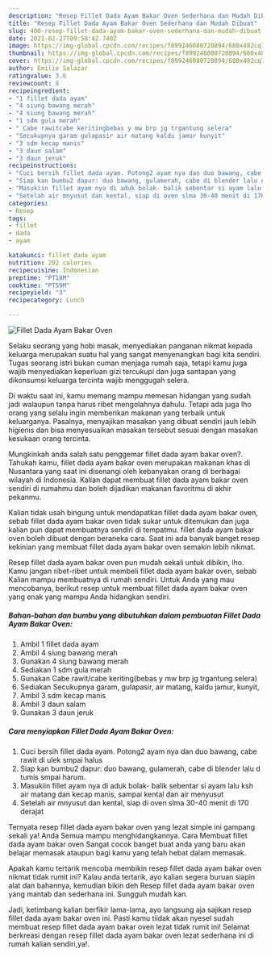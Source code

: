 ```yaml
---
description: "Resep Fillet Dada Ayam Bakar Oven Sederhana dan Mudah Dibuat"
title: "Resep Fillet Dada Ayam Bakar Oven Sederhana dan Mudah Dibuat"
slug: 400-resep-fillet-dada-ayam-bakar-oven-sederhana-dan-mudah-dibuat
date: 2021-02-27T09:58:42.740Z
image: https://img-global.cpcdn.com/recipes/f899246080720894/680x482cq70/fillet-dada-ayam-bakar-oven-foto-resep-utama.jpg
thumbnail: https://img-global.cpcdn.com/recipes/f899246080720894/680x482cq70/fillet-dada-ayam-bakar-oven-foto-resep-utama.jpg
cover: https://img-global.cpcdn.com/recipes/f899246080720894/680x482cq70/fillet-dada-ayam-bakar-oven-foto-resep-utama.jpg
author: Emilie Salazar
ratingvalue: 3.6
reviewcount: 8
recipeingredient:
- "1 fillet dada ayam"
- "4 siung bawang merah"
- "4 siung bawang merah"
- "1 sdm gula merah"
- " Cabe rawitcabe keritingbebas y mw brp jg trgantung selera"
- "Secukupnya garam gulapasir air matang kaldu jamur kunyit"
- "3 sdm kecap manis"
- "3 daun salam"
- "3 daun jeruk"
recipeinstructions:
- "Cuci bersih fillet dada ayam. Potong2 ayam nya dan duo bawang, cabe rawit di ulek smpai halus"
- "Siap kan bumbu2 dapur: duo bawang, gulamerah, cabe di blender lalu d tumis smpai harum."
- "Masukiin fillet ayam nya di aduk bolak- balik sebentar si ayam lalu ksh air matang dan kecap manis, sampai kental dan air menyusut"
- "Setelah air mnyusut dan kental, siap di oven slma 30-40 menit di 170 derajat"
categories:
- Resep
tags:
- fillet
- dada
- ayam

katakunci: fillet dada ayam 
nutrition: 292 calories
recipecuisine: Indonesian
preptime: "PT18M"
cooktime: "PT59M"
recipeyield: "3"
recipecategory: Lunch

---
```



![Fillet Dada Ayam Bakar Oven](https://img-global.cpcdn.com/recipes/f899246080720894/680x482cq70/fillet-dada-ayam-bakar-oven-foto-resep-utama.jpg)

Selaku seorang yang hobi masak, menyediakan panganan nikmat kepada keluarga merupakan suatu hal yang sangat menyenangkan bagi kita sendiri. Tugas seorang istri bukan cuman menjaga rumah saja, tetapi kamu juga wajib menyediakan keperluan gizi tercukupi dan juga santapan yang dikonsumsi keluarga tercinta wajib menggugah selera.

Di waktu  saat ini, kamu memang mampu memesan hidangan yang sudah jadi walaupun tanpa harus ribet mengolahnya dahulu. Tetapi ada juga lho orang yang selalu ingin memberikan makanan yang terbaik untuk keluarganya. Pasalnya, menyajikan masakan yang dibuat sendiri jauh lebih higienis dan bisa menyesuaikan masakan tersebut sesuai dengan masakan kesukaan orang tercinta. 



Mungkinkah anda salah satu penggemar fillet dada ayam bakar oven?. Tahukah kamu, fillet dada ayam bakar oven merupakan makanan khas di Nusantara yang saat ini disenangi oleh kebanyakan orang di berbagai wilayah di Indonesia. Kalian dapat membuat fillet dada ayam bakar oven sendiri di rumahmu dan boleh dijadikan makanan favoritmu di akhir pekanmu.

Kalian tidak usah bingung untuk mendapatkan fillet dada ayam bakar oven, sebab fillet dada ayam bakar oven tidak sukar untuk ditemukan dan juga kalian pun dapat membuatnya sendiri di tempatmu. fillet dada ayam bakar oven boleh dibuat dengan beraneka cara. Saat ini ada banyak banget resep kekinian yang membuat fillet dada ayam bakar oven semakin lebih nikmat.

Resep fillet dada ayam bakar oven pun mudah sekali untuk dibikin, lho. Kamu jangan ribet-ribet untuk membeli fillet dada ayam bakar oven, sebab Kalian mampu membuatnya di rumah sendiri. Untuk Anda yang mau mencobanya, berikut resep untuk membuat fillet dada ayam bakar oven yang enak yang mampu Anda hidangkan sendiri.

<!--inarticleads1-->

##### Bahan-bahan dan bumbu yang dibutuhkan dalam pembuatan Fillet Dada Ayam Bakar Oven:

1. Ambil 1 fillet dada ayam
1. Ambil 4 siung bawang merah
1. Gunakan 4 siung bawang merah
1. Sediakan 1 sdm gula merah
1. Gunakan  Cabe rawit/cabe keriting(bebas y mw brp jg trgantung selera)
1. Sediakan Secukupnya garam, gulapasir, air matang, kaldu jamur, kunyit,
1. Ambil 3 sdm kecap manis
1. Ambil 3 daun salam
1. Gunakan 3 daun jeruk




<!--inarticleads2-->

##### Cara menyiapkan Fillet Dada Ayam Bakar Oven:

1. Cuci bersih fillet dada ayam. Potong2 ayam nya dan duo bawang, cabe rawit di ulek smpai halus
1. Siap kan bumbu2 dapur: duo bawang, gulamerah, cabe di blender lalu d tumis smpai harum.
1. Masukiin fillet ayam nya di aduk bolak- balik sebentar si ayam lalu ksh air matang dan kecap manis, sampai kental dan air menyusut
1. Setelah air mnyusut dan kental, siap di oven slma 30-40 menit di 170 derajat




Ternyata resep fillet dada ayam bakar oven yang lezat simple ini gampang sekali ya! Anda Semua mampu menghidangkannya. Cara Membuat fillet dada ayam bakar oven Sangat cocok banget buat anda yang baru akan belajar memasak ataupun bagi kamu yang telah hebat dalam memasak.

Apakah kamu tertarik mencoba membikin resep fillet dada ayam bakar oven nikmat tidak rumit ini? Kalau anda tertarik, ayo kalian segera buruan siapin alat dan bahannya, kemudian bikin deh Resep fillet dada ayam bakar oven yang mantab dan sederhana ini. Sungguh mudah kan. 

Jadi, ketimbang kalian berfikir lama-lama, ayo langsung aja sajikan resep fillet dada ayam bakar oven ini. Pasti kamu tiidak akan nyesel sudah membuat resep fillet dada ayam bakar oven lezat tidak rumit ini! Selamat berkreasi dengan resep fillet dada ayam bakar oven lezat sederhana ini di rumah kalian sendiri,ya!.

